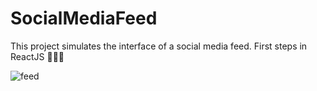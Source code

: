 # SocialMediaFeed

 This project simulates the interface of a social media feed. First steps in ReactJS 🚀🚀🚀

 ![feed](https://github.com/luizotav10/SocialMediaFeed/assets/142471005/0a76407c-1f76-467b-9bdb-a7f81e6367bb)
